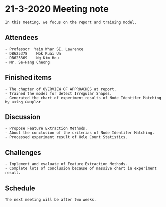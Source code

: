 # 21-3-2020 Meeting note
    In this meeting, we focus on the report and training model.

## Attendees
    - Professor  Yain Whar SI, Lawrence
    - DB625378    Mok Kuai Un
    - DB625369    Ng Kim Hou
    - Mr. Se-Hang Cheong
    
## Finished items
    - The chapter of OVERVIEW OF APPROACHES at report.
    - Trained the model for detect Irregular Shapes.
    - Generated the chart of experiment results of Node Identifer Matching by using GNUplot.
    
## Discussion
    - Propose Feature Extraction Methods.
    - About the conclusion of the criterias of Node Identifer Matching.
    - Processed experiment result of Hole Count Statistics.

## Challenges
    - Implement and evaluate of Feature Extraction Methods.
    - Complete lots of conclusion because of massive chart in experiment result.

## Schedule
    The next meeting will be after two weeks.
